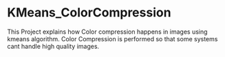 # KMeans_ColorCompression
This Project explains how Color compression happens in images using kmeans algorithm. Color Compression is performed so that some systems cant handle high quality images.
